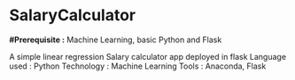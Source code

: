 # SalaryCalculator

**#Prerequisite :**
Machine Learning, basic Python and Flask

A simple linear regression Salary calculator app deployed in flask
Language used : Python
Technology : Machine Learning
Tools : Anaconda, Flask
